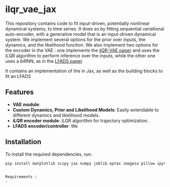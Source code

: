# ilqr_vae_jax


This repository contains code to fit input-driven, potentially nonlinear dynamical systems, to time series.
It does so by fitting sequential variational auto-encoder, with a generative model that is an input-driven dynamical system. 
We implement several options for the prior over inputs, the dynamics, and the likelihood function.
We also implement two options for the encoder in the VAE : one implements the  [ilQR-VAE paper](https://openreview.net/forum?id=wRODLDHaAiW) and uses the iLQR algorithm to perform inference over the inputs, while the other one uses a biRNN, as in the [LFADS paper](https://www.nature.com/articles/s41592-018-0109-9).


It contains an implementation of the in Jax, as well as the building blocks to fit an LFADS

## Features

- **VAE module**: 
- **Custom Dynamics, Prior and Likelihood Models**: Easily extendable to different dynamics and likelihood models.
- **iLQR encoder module**: iLQR algorithm for trajectory optimization.
- **LFADS encoder/controller**: We


## Installation

To install the required dependencies, run:

```sh
pip install matplotlib scipy jax numpy joblib optax imageio pillow ipython


Requirements : 
- 
